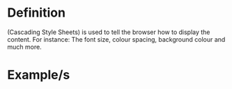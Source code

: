 # Definition

(Cascading Style Sheets) is used to tell the browser how to display the content. For instance: The font size, colour spacing, background colour and much more.
# Example/s